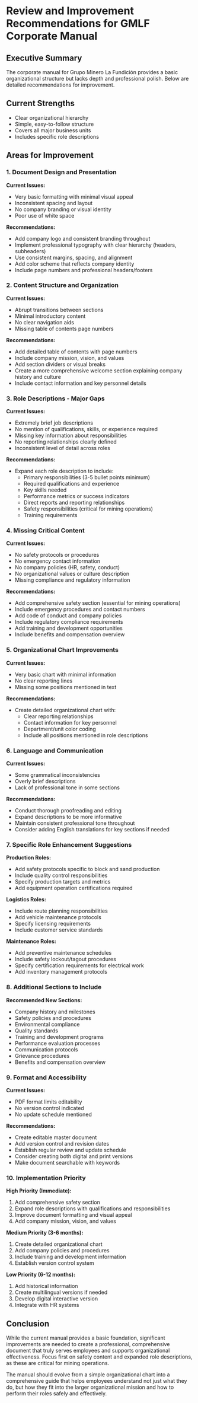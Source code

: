 # Review and Improvement Recommendations for GMLF Corporate Manual

## Executive Summary
The corporate manual for Grupo Minero La Fundición provides a basic organizational structure but lacks depth and professional polish. Below are detailed recommendations for improvement.

## Current Strengths
- Clear organizational hierarchy
- Simple, easy-to-follow structure
- Covers all major business units
- Includes specific role descriptions

## Areas for Improvement

### 1. Document Design and Presentation
**Current Issues:**
- Very basic formatting with minimal visual appeal
- Inconsistent spacing and layout
- No company branding or visual identity
- Poor use of white space

**Recommendations:**
- Add company logo and consistent branding throughout
- Implement professional typography with clear hierarchy (headers, subheaders)
- Use consistent margins, spacing, and alignment
- Add color scheme that reflects company identity
- Include page numbers and professional headers/footers

### 2. Content Structure and Organization

**Current Issues:**
- Abrupt transitions between sections
- Minimal introductory content
- No clear navigation aids
- Missing table of contents page numbers

**Recommendations:**
- Add detailed table of contents with page numbers
- Include company mission, vision, and values
- Add section dividers or visual breaks
- Create a more comprehensive welcome section explaining company history and culture
- Include contact information and key personnel details

### 3. Role Descriptions - Major Gaps

**Current Issues:**
- Extremely brief job descriptions
- No mention of qualifications, skills, or experience required
- Missing key information about responsibilities
- No reporting relationships clearly defined
- Inconsistent level of detail across roles

**Recommendations:**
- Expand each role description to include:
  - Primary responsibilities (3-5 bullet points minimum)
  - Required qualifications and experience
  - Key skills needed
  - Performance metrics or success indicators
  - Direct reports and reporting relationships
  - Safety responsibilities (critical for mining operations)
  - Training requirements

### 4. Missing Critical Content

**Current Issues:**
- No safety protocols or procedures
- No emergency contact information
- No company policies (HR, safety, conduct)
- No organizational values or culture description
- Missing compliance and regulatory information

**Recommendations:**
- Add comprehensive safety section (essential for mining operations)
- Include emergency procedures and contact numbers
- Add code of conduct and company policies
- Include regulatory compliance requirements
- Add training and development opportunities
- Include benefits and compensation overview

### 5. Organizational Chart Improvements

**Current Issues:**
- Very basic chart with minimal information
- No clear reporting lines
- Missing some positions mentioned in text

**Recommendations:**
- Create detailed organizational chart with:
  - Clear reporting relationships
  - Contact information for key personnel
  - Department/unit color coding
  - Include all positions mentioned in role descriptions

### 6. Language and Communication

**Current Issues:**
- Some grammatical inconsistencies
- Overly brief descriptions
- Lack of professional tone in some sections

**Recommendations:**
- Conduct thorough proofreading and editing
- Expand descriptions to be more informative
- Maintain consistent professional tone throughout
- Consider adding English translations for key sections if needed

### 7. Specific Role Enhancement Suggestions

**Production Roles:**
- Add safety protocols specific to block and sand production
- Include quality control responsibilities
- Specify production targets and metrics
- Add equipment operation certifications required

**Logistics Roles:**
- Include route planning responsibilities
- Add vehicle maintenance protocols
- Specify licensing requirements
- Include customer service standards

**Maintenance Roles:**
- Add preventive maintenance schedules
- Include safety lockout/tagout procedures
- Specify certification requirements for electrical work
- Add inventory management protocols

### 8. Additional Sections to Include

**Recommended New Sections:**
- Company history and milestones
- Safety policies and procedures
- Environmental compliance
- Quality standards
- Training and development programs
- Performance evaluation processes
- Communication protocols
- Grievance procedures
- Benefits and compensation overview

### 9. Format and Accessibility

**Current Issues:**
- PDF format limits editability
- No version control indicated
- No update schedule mentioned

**Recommendations:**
- Create editable master document
- Add version control and revision dates
- Establish regular review and update schedule
- Consider creating both digital and print versions
- Make document searchable with keywords

### 10. Implementation Priority

**High Priority (Immediate):**
1. Add comprehensive safety section
2. Expand role descriptions with qualifications and responsibilities
3. Improve document formatting and visual appeal
4. Add company mission, vision, and values

**Medium Priority (3-6 months):**
1. Create detailed organizational chart
2. Add company policies and procedures
3. Include training and development information
4. Establish version control system

**Low Priority (6-12 months):**
1. Add historical information
2. Create multilingual versions if needed
3. Develop digital interactive version
4. Integrate with HR systems

## Conclusion
While the current manual provides a basic foundation, significant improvements are needed to create a professional, comprehensive document that truly serves employees and supports organizational effectiveness. Focus first on safety content and expanded role descriptions, as these are critical for mining operations.

The manual should evolve from a simple organizational chart into a comprehensive guide that helps employees understand not just what they do, but how they fit into the larger organizational mission and how to perform their roles safely and effectively.
